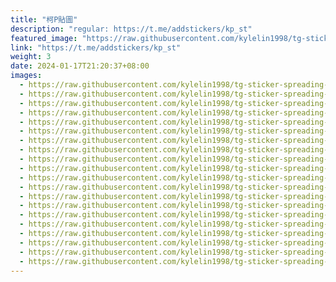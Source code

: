 ```yaml
---
title: "柯P貼圖"
description: "regular: https://t.me/addstickers/kp_st"
featured_image: "https://raw.githubusercontent.com/kylelin1998/tg-sticker-spreading-worldwide-images/main/img/2414cde0-5fa8-4d91-8af0-9e43a1814031.jpg"
link: "https://t.me/addstickers/kp_st"
weight: 3
date: 2024-01-17T21:20:37+08:00
images:
  - https://raw.githubusercontent.com/kylelin1998/tg-sticker-spreading-worldwide-images/main/img/2414cde0-5fa8-4d91-8af0-9e43a1814031.jpg
  - https://raw.githubusercontent.com/kylelin1998/tg-sticker-spreading-worldwide-images/main/img/a3e072bd-c89a-418b-a444-39c7834f18ac.jpg
  - https://raw.githubusercontent.com/kylelin1998/tg-sticker-spreading-worldwide-images/main/img/38397d73-a25d-4404-9157-04e58e1f3bdb.jpg
  - https://raw.githubusercontent.com/kylelin1998/tg-sticker-spreading-worldwide-images/main/img/ce8480be-6aed-4b0b-bf6b-0b3d64ac3151.jpg
  - https://raw.githubusercontent.com/kylelin1998/tg-sticker-spreading-worldwide-images/main/img/15324c5b-f4d5-4554-8b7d-c0dc2bd8683c.jpg
  - https://raw.githubusercontent.com/kylelin1998/tg-sticker-spreading-worldwide-images/main/img/7cb90d08-63b3-47de-9bf0-3a74f4dd3893.jpg
  - https://raw.githubusercontent.com/kylelin1998/tg-sticker-spreading-worldwide-images/main/img/60516025-9322-400c-a3d7-a56e0b32cd88.jpg
  - https://raw.githubusercontent.com/kylelin1998/tg-sticker-spreading-worldwide-images/main/img/e9021e28-5416-482d-a86d-327589b3235d.jpg
  - https://raw.githubusercontent.com/kylelin1998/tg-sticker-spreading-worldwide-images/main/img/cbf0509f-c86b-4ba8-a646-221a7d582d4f.jpg
  - https://raw.githubusercontent.com/kylelin1998/tg-sticker-spreading-worldwide-images/main/img/bfd9d4e5-7f25-4235-ac66-d35bfa7219c3.jpg
  - https://raw.githubusercontent.com/kylelin1998/tg-sticker-spreading-worldwide-images/main/img/a60940e7-6806-4b4c-838a-e42827fe9da9.jpg
  - https://raw.githubusercontent.com/kylelin1998/tg-sticker-spreading-worldwide-images/main/img/7bd5fff7-c885-4c69-a96d-0adfe0212d96.jpg
  - https://raw.githubusercontent.com/kylelin1998/tg-sticker-spreading-worldwide-images/main/img/c59c5ff1-8994-4d48-8630-0be2b29f173f.jpg
  - https://raw.githubusercontent.com/kylelin1998/tg-sticker-spreading-worldwide-images/main/img/f271e666-e51c-493b-8e0c-0ac3deb7a833.jpg
  - https://raw.githubusercontent.com/kylelin1998/tg-sticker-spreading-worldwide-images/main/img/6bd39f14-2569-4520-b252-6593d2487fab.jpg
  - https://raw.githubusercontent.com/kylelin1998/tg-sticker-spreading-worldwide-images/main/img/7e010588-4dca-4921-b920-6049a23daf3e.jpg
  - https://raw.githubusercontent.com/kylelin1998/tg-sticker-spreading-worldwide-images/main/img/8fef80bf-11f6-4cda-8e28-222435fa2bc2.jpg
  - https://raw.githubusercontent.com/kylelin1998/tg-sticker-spreading-worldwide-images/main/img/fed05efb-e3f3-4c5e-b77b-e3f6fb4b8b37.jpg
  - https://raw.githubusercontent.com/kylelin1998/tg-sticker-spreading-worldwide-images/main/img/95249af7-0b72-474d-a6d0-2200e8611021.jpg
  - https://raw.githubusercontent.com/kylelin1998/tg-sticker-spreading-worldwide-images/main/img/79fc2463-344f-4e88-bb3a-e623490bd129.jpg
---
```

